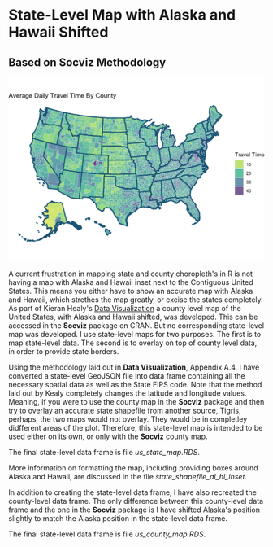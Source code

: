 # State-Level Map with Alaska and Hawaii Shifted
## Based on Socviz Methodology

![](images/travel_time_county_state_lines.png)

A current frustration in mapping state and county choropleth's in R is not having a map with Alaska and Hawaii inset next to the Contiguous United States. This means you either have to show an accurate map with Alaska and Hawaii, which strethes the map greatly, or excise the states completely. As part of Kieran Healy's [Data Visualization](https://socviz.co/index.html#preface) a county level map of the United States, with Alaska and Hawaii shifted, was developed. This can be accessed in the **Socviz** package on CRAN. But no corresponding state-level map was developed. I use state-level maps for two purposes. The first is to map state-level data. The second is to overlay on top of county level data, in order to provide state borders.

Using the methodology laid out in **Data Visualization**, Appendix A.4, I have converted a state-level GeoJSON file into data frame containing all the necessary spatial data as well as the State FIPS code. Note that the method laid out by Kealy completely changes the latitude and longitude values. Meaning, if you were to use the county map in the **Socviz** package and then try to overlay an accurate state shapefile from another source, Tigris, perhaps, the two maps would not overlay. They would be in completley didfferent areas of the plot. Therefore, this state-level map is intended to be used either on its own, or only with the **Socviz** county map.

The final state-level data frame is file *us_state_map.RDS*. 

More information on formatting the map, including providing boxes around Alaska and Hawaii, are discussed in the file *state_shapefile_al_hi_inset*.

In addition to creating the state-level data frame, I have also recreated the county-level data frame. The only difference between this county-level data frame and the one in the **Socviz** package is I have shifted Alaska's position slightly to match the Alaska position in the state-level data frame. 

The final state-level data frame is file *us_county_map.RDS*. 
